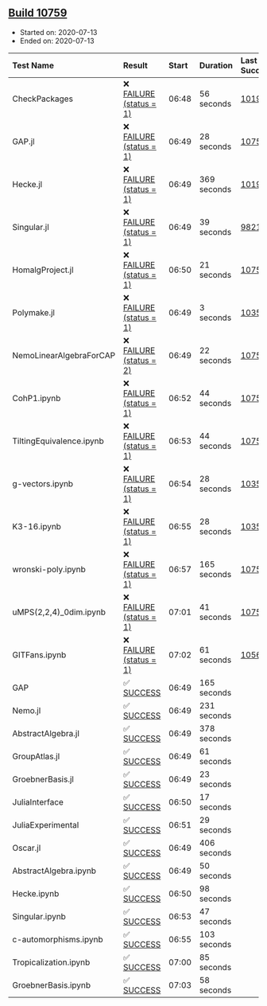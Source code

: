 ## [Build 10759](https://oscarci.mathematik.uni-kl.de/job/oscar/10759/)

* Started on: 2020-07-13
* Ended on: 2020-07-13

| Test Name    | Result | Start | Duration | Last Success | First Failure |
|:-------------|:-------|:------|:---------|:-------------|:--------------|
| CheckPackages | ❌ [FAILURE (status = 1)](https://oscarci.mathematik.uni-kl.de/job/oscar/10759/artifact/logs/build-10759/CheckPackages.log) | 06:48 | 56 seconds | [10197](https://oscarci.mathematik.uni-kl.de/job/oscar/10197/) | [10198](https://oscarci.mathematik.uni-kl.de/job/oscar/10198/) |
| GAP.jl | ❌ [FAILURE (status = 1)](https://oscarci.mathematik.uni-kl.de/job/oscar/10759/artifact/logs/build-10759/GAP.jl.log) | 06:49 | 28 seconds | [10758](https://oscarci.mathematik.uni-kl.de/job/oscar/10758/) | [10759](https://oscarci.mathematik.uni-kl.de/job/oscar/10759/) |
| Hecke.jl | ❌ [FAILURE (status = 1)](https://oscarci.mathematik.uni-kl.de/job/oscar/10759/artifact/logs/build-10759/Hecke.jl.log) | 06:49 | 369 seconds | [10197](https://oscarci.mathematik.uni-kl.de/job/oscar/10197/) | [10198](https://oscarci.mathematik.uni-kl.de/job/oscar/10198/) |
| Singular.jl | ❌ [FAILURE (status = 1)](https://oscarci.mathematik.uni-kl.de/job/oscar/10759/artifact/logs/build-10759/Singular.jl.log) | 06:49 | 39 seconds | [9821](https://oscarci.mathematik.uni-kl.de/job/oscar/9821/) | [9822](https://oscarci.mathematik.uni-kl.de/job/oscar/9822/) |
| HomalgProject.jl | ❌ [FAILURE (status = 1)](https://oscarci.mathematik.uni-kl.de/job/oscar/10759/artifact/logs/build-10759/HomalgProject.jl.log) | 06:50 | 21 seconds | [10758](https://oscarci.mathematik.uni-kl.de/job/oscar/10758/) | [10759](https://oscarci.mathematik.uni-kl.de/job/oscar/10759/) |
| Polymake.jl | ❌ [FAILURE (status = 1)](https://oscarci.mathematik.uni-kl.de/job/oscar/10759/artifact/logs/build-10759/Polymake.jl.log) | 06:49 | 3 seconds | [10356](https://oscarci.mathematik.uni-kl.de/job/oscar/10356/) | [10357](https://oscarci.mathematik.uni-kl.de/job/oscar/10357/) |
| NemoLinearAlgebraForCAP | ❌ [FAILURE (status = 2)](https://oscarci.mathematik.uni-kl.de/job/oscar/10759/artifact/logs/build-10759/NemoLinearAlgebraForCAP.log) | 06:49 | 22 seconds | [10758](https://oscarci.mathematik.uni-kl.de/job/oscar/10758/) | [10759](https://oscarci.mathematik.uni-kl.de/job/oscar/10759/) |
| CohP1.ipynb | ❌ [FAILURE (status = 1)](https://oscarci.mathematik.uni-kl.de/job/oscar/10759/artifact/logs/build-10759/CohP1.ipynb.log) | 06:52 | 44 seconds | [10758](https://oscarci.mathematik.uni-kl.de/job/oscar/10758/) | [10759](https://oscarci.mathematik.uni-kl.de/job/oscar/10759/) |
| TiltingEquivalence.ipynb | ❌ [FAILURE (status = 1)](https://oscarci.mathematik.uni-kl.de/job/oscar/10759/artifact/logs/build-10759/TiltingEquivalence.ipynb.log) | 06:53 | 44 seconds | [10758](https://oscarci.mathematik.uni-kl.de/job/oscar/10758/) | [10759](https://oscarci.mathematik.uni-kl.de/job/oscar/10759/) |
| g-vectors.ipynb | ❌ [FAILURE (status = 1)](https://oscarci.mathematik.uni-kl.de/job/oscar/10759/artifact/logs/build-10759/g-vectors.ipynb.log) | 06:54 | 28 seconds | [10356](https://oscarci.mathematik.uni-kl.de/job/oscar/10356/) | [10357](https://oscarci.mathematik.uni-kl.de/job/oscar/10357/) |
| K3-16.ipynb | ❌ [FAILURE (status = 1)](https://oscarci.mathematik.uni-kl.de/job/oscar/10759/artifact/logs/build-10759/K3-16.ipynb.log) | 06:55 | 28 seconds | [10356](https://oscarci.mathematik.uni-kl.de/job/oscar/10356/) | [10357](https://oscarci.mathematik.uni-kl.de/job/oscar/10357/) |
| wronski-poly.ipynb | ❌ [FAILURE (status = 1)](https://oscarci.mathematik.uni-kl.de/job/oscar/10759/artifact/logs/build-10759/wronski-poly.ipynb.log) | 06:57 | 165 seconds | [10758](https://oscarci.mathematik.uni-kl.de/job/oscar/10758/) | [10759](https://oscarci.mathematik.uni-kl.de/job/oscar/10759/) |
| uMPS(2,2,4)_0dim.ipynb | ❌ [FAILURE (status = 1)](https://oscarci.mathematik.uni-kl.de/job/oscar/10759/artifact/logs/build-10759/uMPS-2-2-4-_0dim.ipynb.log) | 07:01 | 41 seconds | [10758](https://oscarci.mathematik.uni-kl.de/job/oscar/10758/) | [10759](https://oscarci.mathematik.uni-kl.de/job/oscar/10759/) |
| GITFans.ipynb | ❌ [FAILURE (status = 1)](https://oscarci.mathematik.uni-kl.de/job/oscar/10759/artifact/logs/build-10759/GITFans.ipynb.log) | 07:02 | 61 seconds | [10566](https://oscarci.mathematik.uni-kl.de/job/oscar/10566/) | [10567](https://oscarci.mathematik.uni-kl.de/job/oscar/10567/) |
| GAP | ✅ [SUCCESS](https://oscarci.mathematik.uni-kl.de/job/oscar/10759/artifact/logs/build-10759/GAP.log) | 06:49 | 165 seconds |  |  |
| Nemo.jl | ✅ [SUCCESS](https://oscarci.mathematik.uni-kl.de/job/oscar/10759/artifact/logs/build-10759/Nemo.jl.log) | 06:49 | 231 seconds |  |  |
| AbstractAlgebra.jl | ✅ [SUCCESS](https://oscarci.mathematik.uni-kl.de/job/oscar/10759/artifact/logs/build-10759/AbstractAlgebra.jl.log) | 06:49 | 378 seconds |  |  |
| GroupAtlas.jl | ✅ [SUCCESS](https://oscarci.mathematik.uni-kl.de/job/oscar/10759/artifact/logs/build-10759/GroupAtlas.jl.log) | 06:49 | 61 seconds |  |  |
| GroebnerBasis.jl | ✅ [SUCCESS](https://oscarci.mathematik.uni-kl.de/job/oscar/10759/artifact/logs/build-10759/GroebnerBasis.jl.log) | 06:49 | 23 seconds |  |  |
| JuliaInterface | ✅ [SUCCESS](https://oscarci.mathematik.uni-kl.de/job/oscar/10759/artifact/logs/build-10759/JuliaInterface.log) | 06:50 | 17 seconds |  |  |
| JuliaExperimental | ✅ [SUCCESS](https://oscarci.mathematik.uni-kl.de/job/oscar/10759/artifact/logs/build-10759/JuliaExperimental.log) | 06:51 | 29 seconds |  |  |
| Oscar.jl | ✅ [SUCCESS](https://oscarci.mathematik.uni-kl.de/job/oscar/10759/artifact/logs/build-10759/Oscar.jl.log) | 06:49 | 406 seconds |  |  |
| AbstractAlgebra.ipynb | ✅ [SUCCESS](https://oscarci.mathematik.uni-kl.de/job/oscar/10759/artifact/logs/build-10759/AbstractAlgebra.ipynb.log) | 06:49 | 50 seconds |  |  |
| Hecke.ipynb | ✅ [SUCCESS](https://oscarci.mathematik.uni-kl.de/job/oscar/10759/artifact/logs/build-10759/Hecke.ipynb.log) | 06:50 | 98 seconds |  |  |
| Singular.ipynb | ✅ [SUCCESS](https://oscarci.mathematik.uni-kl.de/job/oscar/10759/artifact/logs/build-10759/Singular.ipynb.log) | 06:53 | 47 seconds |  |  |
| c-automorphisms.ipynb | ✅ [SUCCESS](https://oscarci.mathematik.uni-kl.de/job/oscar/10759/artifact/logs/build-10759/c-automorphisms.ipynb.log) | 06:55 | 103 seconds |  |  |
| Tropicalization.ipynb | ✅ [SUCCESS](https://oscarci.mathematik.uni-kl.de/job/oscar/10759/artifact/logs/build-10759/Tropicalization.ipynb.log) | 07:00 | 85 seconds |  |  |
| GroebnerBasis.ipynb | ✅ [SUCCESS](https://oscarci.mathematik.uni-kl.de/job/oscar/10759/artifact/logs/build-10759/GroebnerBasis.ipynb.log) | 07:03 | 58 seconds |  |  |
